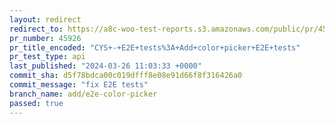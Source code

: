 ```yaml
---
layout: redirect
redirect_to: https://a8c-woo-test-reports.s3.amazonaws.com/public/pr/45926/api/index.html
pr_number: 45926
pr_title_encoded: "CYS+-+E2E+tests%3A+Add+color+picker+E2E+tests"
pr_test_type: api
last_published: "2024-03-26 11:03:33 +0000"
commit_sha: d5f78bdca00c019dfff8e08e91d66f8f316426a0
commit_message: "fix E2E tests"
branch_name: add/e2e-color-picker
passed: true
---
```

